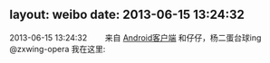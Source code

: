 layout: weibo
date: 2013-06-15 13:24:32
---
2013-06-15 13:24:32  &nbsp;&nbsp;&nbsp;&nbsp;&nbsp;&nbsp; 来自 <a href="http://app.weibo.com/t/feed/c66T5g" rel="nofollow">Android客户端</a>
和仔仔，杨二蛋台球ing @zxwing-opera 我在这里: ​​​
